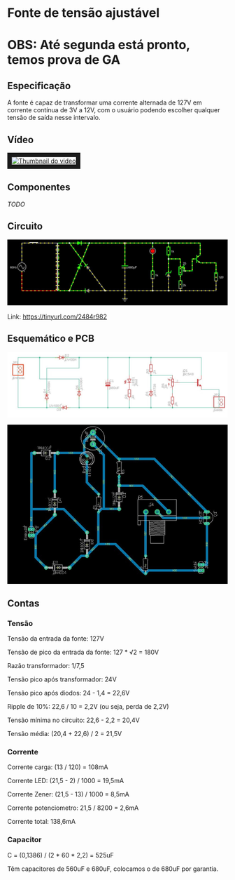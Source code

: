 # Fonte de tensão ajustável

# OBS: Até segunda está pronto, temos prova de GA

## Especificação

A fonte é capaz de transformar uma corrente alternada de 127V em corrente contínua de 3V a 12V, com o usuário podendo escolher qualquer tensão de saída nesse intervalo.

## Vídeo

<a href="http://www.youtube.com/watch?feature=player_embedded&v=84dRtorudmM
" target="_blank"><img src="http://img.youtube.com/vi/84dRtorudmM/0.jpg" 
alt="Thumbnail do video" width="240" height="180" border="10" /></a>

## Componentes

_TODO_

## Circuito

![alt text](https://raw.githubusercontent.com/brun0-matheus/proj_eletronica/main/Fonte/simulador.jpg "Simulador")

Link: <https://tinyurl.com/2484r982>

## Esquemático e PCB

![alt text](https://raw.githubusercontent.com/brun0-matheus/proj_eletronica/main/Fonte/esquematico.jpg "Esquemático")

![alt text](https://raw.githubusercontent.com/brun0-matheus/proj_eletronica/main/Fonte/pcb.jpg "PCB")

## Contas

### Tensão

Tensão da entrada da fonte: 127V

Tensão de pico da entrada da fonte: 127 * √2 = 180V


Razão transformador: 1/7,5

Tensão pico após transformador: 24V

Tensão pico após diodos: 24 - 1,4 = 22,6V


Ripple de 10%: 22,6 / 10 = 2,2V (ou seja, perda de 2,2V)

Tensão mínima no circuito: 22,6 - 2,2 = 20,4V


Tensão média: (20,4 + 22,6) / 2 = 21,5V

### Corrente

Corrente carga: (13 / 120) = 108mA

Corrente LED: (21,5 - 2) / 1000 = 19,5mA

Corrente Zener: (21,5 - 13) / 1000 = 8,5mA

Corrente potenciometro: 21,5 / 8200 = 2,6mA


Corrente total: 138,6mA

### Capacitor 

C = (0,1386) / (2 * 60 * 2,2) = 525uF

Têm capacitores de 560uF e 680uF, colocamos o de 680uF por garantia.
